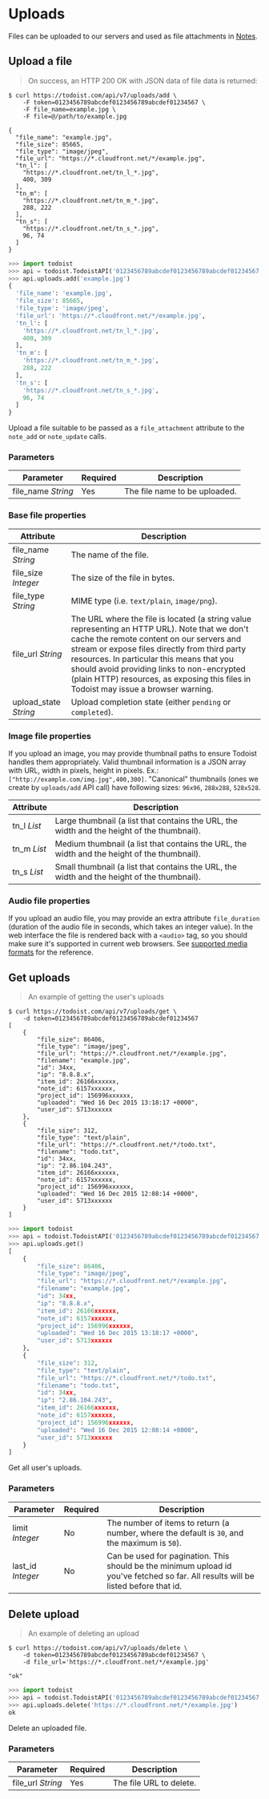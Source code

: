 # Uploads

Files can be uploaded to our servers and used as file attachments
in [Notes](#notes).

## Upload a file

> On success, an HTTP 200 OK with JSON data of file data is returned:

```shell
$ curl https://todoist.com/api/v7/uploads/add \
    -F token=0123456789abcdef0123456789abcdef01234567 \
    -F file_name=example.jpg \
    -F file=@/path/to/example.jpg

{
  "file_name": "example.jpg",
  "file_size": 85665,
  "file_type": "image/jpeg",
  "file_url": "https://*.cloudfront.net/*/example.jpg",
  "tn_l": [
    "https://*.cloudfront.net/tn_l_*.jpg",
    400, 309
  ],
  "tn_m": [
    "https://*.cloudfront.net/tn_m_*.jpg",
    288, 222
  ],
  "tn_s": [
    "https://*.cloudfront.net/tn_s_*.jpg",
    96, 74
  ]
}
```

```python
>>> import todoist
>>> api = todoist.TodoistAPI('0123456789abcdef0123456789abcdef01234567')
>>> api.uploads.add('example.jpg')
{
  'file_name': 'example.jpg',
  'file_size': 85665,
  'file_type': 'image/jpeg',
  'file_url': 'https://*.cloudfront.net/*/example.jpg',
  'tn_l': [
    'https://*.cloudfront.net/tn_l_*.jpg',
    400, 309
  ],
  'tn_m': [
    'https://*.cloudfront.net/tn_m_*.jpg',
    288, 222
  ],
  'tn_s': [
    'https://*.cloudfront.net/tn_s_*.jpg',
    96, 74
  ]
}
```

Upload a file suitable to be passed as a `file_attachment` attribute to the
`note_add` or `note_update` calls.

### Parameters

Parameter | Required | Description
--------- | -------- | -----------
file_name *String* | Yes | The file name to be uploaded.

### Base file properties

Attribute | Description
--------- | -----------
file_name *String* | The name of the file.
file_size *Integer* | The size of the file in bytes.
file_type *String* | MIME type (i.e. `text/plain`, `image/png`).
file_url *String* | The URL where the file is located (a string value representing an HTTP URL). Note that we don't cache the remote content on our servers and stream or expose files directly from third party resources. In particular this means that you should avoid providing links to non-encrypted (plain HTTP) resources, as exposing this files in Todoist may issue a browser warning.
upload_state *String* | Upload completion state (either `pending` or `completed`).

### Image file properties

If you upload an image, you may provide thumbnail paths to ensure Todoist
handles them appropriately. Valid thumbnail information is a JSON array with
URL, width in pixels, height in pixels. Ex.:
`["http://example.com/img.jpg",400,300]`. "Canonical" thumbnails (ones we create
by `uploads/add` API call) have following sizes: `96x96`, `288x288`, `528x528`.

Attribute | Description
--------- | -----------
tn_l *List* | Large thumbnail (a list that contains the URL, the width and the height of the thumbnail).
tn_m *List* | Medium thumbnail (a list that contains the URL, the width and the height of the thumbnail).
tn_s *List* | Small thumbnail (a list that contains the URL, the width and the height of the thumbnail).

### Audio file properties

If you upload an audio file, you may provide an extra attribute `file_duration`
(duration of the audio file in seconds, which takes an integer value). In the
web interface the file is rendered back with a `<audio>` tag, so you should make
sure it's supported in current web
browsers. See
[supported media formats](https://developer.mozilla.org/en-US/docs/HTML/Supported_media_formats) for
the reference.

## Get uploads

> An example of getting the user's uploads

```shell
$ curl https://todoist.com/api/v7/uploads/get \
    -d token=0123456789abcdef0123456789abcdef01234567
[
    {
        "file_size": 86406,
        "file_type": "image/jpeg",
        "file_url": "https://*.cloudfront.net/*/example.jpg",
        "filename": "example.jpg",
        "id": 34xx,
        "ip": "8.8.8.x",
        "item_id": 26166xxxxxx,
        "note_id": 6157xxxxxx,
        "project_id": 156996xxxxxx,
        "uploaded": "Wed 16 Dec 2015 13:18:17 +0000",
        "user_id": 5713xxxxxx
    },
    {
        "file_size": 312,
        "file_type": "text/plain",
        "file_url": "https://*.cloudfront.net/*/todo.txt",
        "filename": "todo.txt",
        "id": 34xx,
        "ip": "2.86.104.243",
        "item_id": 26166xxxxxx,
        "note_id": 6157xxxxxx,
        "project_id": 156996xxxxxx,
        "uploaded": "Wed 16 Dec 2015 12:08:14 +0000",
        "user_id": 5713xxxxxx
    }
]
```

```python
>>> import todoist
>>> api = todoist.TodoistAPI('0123456789abcdef0123456789abcdef01234567')
>>> api.uploads.get()
[
    {
        "file_size": 86406,
        "file_type": "image/jpeg",
        "file_url": "https://*.cloudfront.net/*/example.jpg",
        "filename": "example.jpg",
        "id": 34xx,
        "ip": "8.8.8.x",
        "item_id": 26166xxxxxx,
        "note_id": 6157xxxxxx,
        "project_id": 156996xxxxxx,
        "uploaded": "Wed 16 Dec 2015 13:18:17 +0000",
        "user_id": 5713xxxxxx
    },
    {
        "file_size": 312,
        "file_type": "text/plain",
        "file_url": "https://*.cloudfront.net/*/todo.txt",
        "filename": "todo.txt",
        "id": 34xx,
        "ip": "2.86.104.243",
        "item_id": 26166xxxxxx,
        "note_id": 6157xxxxxx,
        "project_id": 156996xxxxxx,
        "uploaded": "Wed 16 Dec 2015 12:08:14 +0000",
        "user_id": 5713xxxxxx
    }
]
```

Get all user's uploads.

### Parameters

Parameter | Required | Description
--------- | -------- | -----------
limit *Integer* | No | The number of items to return (a number, where the default is `30`, and the maximum is `50`).
last_id *Integer* | No | Can be used for pagination. This should be the minimum upload id you've fetched so far. All results will be listed before that id.

## Delete upload

> An example of deleting an upload

```shell
$ curl https://todoist.com/api/v7/uploads/delete \
    -d token=0123456789abcdef0123456789abcdef01234567 \
    -d file_url='https://*.cloudfront.net/*/example.jpg'

"ok"
```

```python
>>> import todoist
>>> api = todoist.TodoistAPI('0123456789abcdef0123456789abcdef01234567')
>>> api.uploads.delete('https://*.cloudfront.net/*/example.jpg')
ok
```

Delete an uploaded file.

### Parameters

Parameter | Required | Description
--------- | -------- | -----------
file_url *String* | Yes | The file URL to delete.
